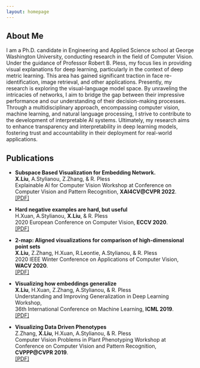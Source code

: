 ```yaml
---
layout: homepage
---
```


## About Me

I am a Ph.D. candidate in Engineering and Applied Science school at George Washington University, conducting research in the field of Computer Vision. Under the guidance of Professor Robert B. Pless, my focus lies in providing visual explanations for deep learning, particularly in the context of deep metric learning. This area has gained significant traction in face re-identification, image retrieval, and other applications. Presently, my research is exploring the visual-language model space. By unraveling the intricacies of networks, I aim to bridge the gap between their impressive performance and our understanding of their decision-making processes. Through a multidisciplinary approach, encompassing computer vision, machine learning, and natural language processing, I strive to contribute to the development of interpretable AI systems. Ultimately, my research aims to enhance transparency and interpretability in deep learning models, fostering trust and accountability in their deployment for real-world applications.

 
## Publications

- **Subspace Based Visualization for Embedding Network.**  
 **X.Liu**, A.Stylianou, Z.Zhang, & R. Pless  
Explainable AI for Computer Vision Workshop at 
Conference on Computer Vision and Pattern Recognition, **XAI4CV@CVPR 2022**.    
[[PDF]](https://xai4cv.github.io/assets/posters/p26.pdf)

- **Hard negative examples are hard, but useful**  
 H.Xuan, A.Stylianou, **X.Liu**, & R. Pless  
2020 European Conference on Computer Vision, **ECCV 2020**.  
[[PDF]](https://arxiv.org/pdf/2007.12749.pdf)

- **2-map: Aligned visualizations for comparison of high-dimensional point sets**  
**X.Liu**, Z.Zhang, H.Xuan, R.Leontie, A.Stylianou, & R. Pless  
2020 IEEE Winter Conference on Applications of Computer Vision, **WACV 2020**.  
[[PDF]](https://openaccess.thecvf.com/content_WACV_2020/papers/Liu_2-MAP_Aligned_Visualizations_for_Comparison_of_High-Dimensional_Point_Sets_WACV_2020_paper.pdf)

- **Visualizing how embeddings generalize**  
**X.Liu**, H.Xuan, Z.Zhang, A.Stylianou, & R. Pless  
Understanding and Improving Generalization in Deep Learning Workshop,  
36th International Conference on Machine Learning, **ICML 2019**.    
[[PDF]](https://arxiv.org/abs/1909.07464)

- **Visualizing Data Driven Phenotypes**  
 Z.Zhang, **X.Liu**, H.Xuan, A.Stylianou, & R. Pless  
Computer Vision Problems in Plant Phenotyping Workshop at  
Conference on Computer Vision and Pattern Recognition, **CVPPP@CVPR 2019**.    
[[PDF]](https://www.plant-phenotyping.org/lw_resource/datapool/systemfiles/elements/files/c7538f5c-7552-11e9-b1c5-dead53a91d31/current/document/ZhangCVPPP2019.pdf)
